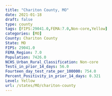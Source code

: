 ```yaml
---
title: "Chariton County, MO"
date: 2021-01-18
draft: false
type: county
tags: [FIPS:29041.0,FEMA:7.0,Non-core,Yellow]
categories: [MO]
County: Chariton County
State: MO
FIPS: 29041.0
FEMA_Region: 7.0
Population: 7426.0
NCHS_Urban_Rural_Classification: Non-core
Tests_in_prior_14_days: 56.0
Fourteen_day_test_rate_per_100000: 754.0
Percent_Positivity_in_prior_14_days: 0.321
Level: Yellow
url: /states/MO/chariton-county
---
```



